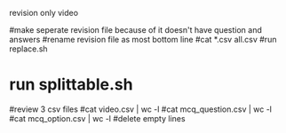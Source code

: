 revision only video


#make seperate revision file because of it doesn't have question and answers
#rename revision file as most bottom line
#cat *.csv all.csv
#run replace.sh
# run splittable.sh
#review 3 csv files
#cat video.csv | wc -l
#cat mcq_question.csv | wc -l
#cat mcq_option.csv | wc -l
#delete empty lines

